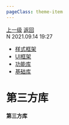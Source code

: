 ```yaml
---
pageClass: theme-item
---
```

<div class="extend-header">
    <div class="info">
        <div class="record">
            <a class="back" href="./">上一级</a>
            <a class="back" href="./">返回</a>
        </div>        
        <div class="mini">
            <span>N 2021.09.14 19:27</span>
        </div>
    </div>
    <div class="content"><div class="custom-block children"><ul><li><a href="/frontend/layerBusiness/systemBusiness/libraryThird/frameworkStyle">样式框架</a></li><li><a href="/frontend/layerBusiness/systemBusiness/libraryThird/frameworkUI">UI框架</a></li><li><a href="/frontend/layerBusiness/systemBusiness/libraryThird/function">功能库</a></li><li><a href="/frontend/layerBusiness/systemBusiness/libraryThird/basic">基础库</a></li></ul></div></div>
</div>
<div class="content-header">
<h1>第三方库</h1><strong>第三方库</strong>
</div>
<div class="static-content">


</div>